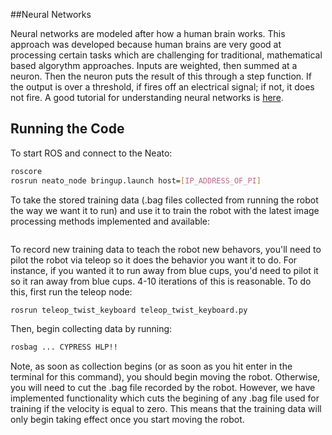 ##Neural Networks

Neural networks are modeled after how a human brain works. This approach was developed because human brains are very good at processing certain tasks which are challenging for traditional, mathematical based algorythm approaches. Inputs are weighted, then summed at a neuron. Then the neuron puts the result of this through a step function. If the output is over a threshold, if fires off an electrical signal; if not, it does not fire. A good tutorial for understanding neural networks is [here](http://www.theprojectspot.com/tutorial-post/introduction-to-artificial-neural-networks-part-1/7).

## Running the Code

To start ROS and connect to the Neato:
```bash
roscore 
rosrun neato_node bringup.launch host=[IP_ADDRESS_OF_PI]
```

To take the stored training data (.bag files collected from running the robot the way we want it to run) and use it to train the robot with the latest image processing methods implemented and available:
```bash

```

To record new training data to teach the robot new behavors, you'll need to pilot the robot via teleop so it does the behavior you want it to do. For instance, if you wanted it to run away from blue cups, you'd need to pilot it so it ran away from blue cups. 4-10 iterations of this is reasonable.
To do this, first run the teleop node:
```bash 
rosrun teleop_twist_keyboard teleop_twist_keyboard.py
```

Then, begin collecting data by running:
```bash
rosbag ... CYPRESS HLP!!
```
Note, as soon as collection begins (or as soon as you hit enter in the terminal for this command), you should begin moving the robot. Otherwise, you will need to cut the .bag file recorded by the robot. However, we have implemented functionality which cuts the begining of any .bag file used for training if the velocity is equal to zero. This means that the training data will only begin taking effect once you start moving the robot. 
